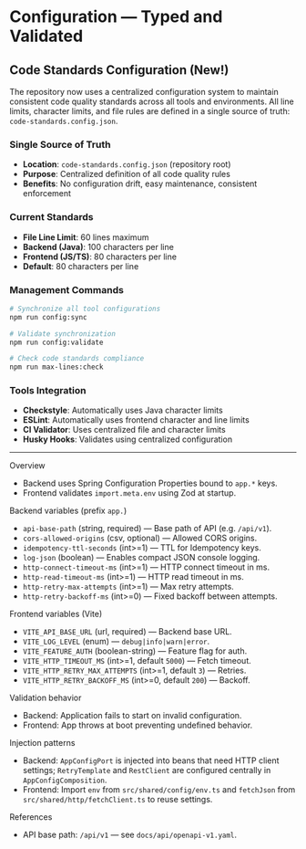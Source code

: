 <!--
File: configuration.md
Purpose: Documents typed configuration for frontend and backend, including
the centralized code standards configuration system that ensures single
source of truth for validation rules, character limits, and line limits.
All Rights Reserved. Arodi Emmanuel
-->

# Configuration — Typed and Validated

## Code Standards Configuration (New!)

The repository now uses a centralized configuration system to maintain
consistent code quality standards across all tools and environments. All line
limits, character limits, and file rules are defined in a single source of
truth: `code-standards.config.json`.

### Single Source of Truth

- **Location**: `code-standards.config.json` (repository root)
- **Purpose**: Centralized definition of all code quality rules
- **Benefits**: No configuration drift, easy maintenance, consistent enforcement

### Current Standards

- **File Line Limit**: 60 lines maximum
- **Backend (Java)**: 100 characters per line
- **Frontend (JS/TS)**: 80 characters per line
- **Default**: 80 characters per line

### Management Commands

```bash
# Synchronize all tool configurations
npm run config:sync

# Validate synchronization
npm run config:validate

# Check code standards compliance
npm run max-lines:check
```

### Tools Integration

- **Checkstyle**: Automatically uses Java character limits
- **ESLint**: Automatically uses frontend character and line limits
- **CI Validator**: Uses centralized file and character limits
- **Husky Hooks**: Validates using centralized configuration

---

Overview

- Backend uses Spring Configuration Properties bound to `app.*` keys.
- Frontend validates `import.meta.env` using Zod at startup.

Backend variables (prefix `app.`)

- `api-base-path` (string, required) — Base path of API (e.g. `/api/v1`).
- `cors-allowed-origins` (csv, optional) — Allowed CORS origins.
- `idempotency-ttl-seconds` (int>=1) — TTL for Idempotency keys.
- `log-json` (boolean) — Enables compact JSON console logging.
- `http-connect-timeout-ms` (int>=1) — HTTP connect timeout in ms.
- `http-read-timeout-ms` (int>=1) — HTTP read timeout in ms.
- `http-retry-max-attempts` (int>=1) — Max retry attempts.
- `http-retry-backoff-ms` (int>=0) — Fixed backoff between attempts.

Frontend variables (Vite)

- `VITE_API_BASE_URL` (url, required) — Backend base URL.
- `VITE_LOG_LEVEL` (enum) — `debug|info|warn|error`.
- `VITE_FEATURE_AUTH` (boolean-string) — Feature flag for auth.
- `VITE_HTTP_TIMEOUT_MS` (int>=1, default `5000`) — Fetch timeout.
- `VITE_HTTP_RETRY_MAX_ATTEMPTS` (int>=1, default `3`) — Retries.
- `VITE_HTTP_RETRY_BACKOFF_MS` (int>=0, default `200`) — Backoff.

Validation behavior

- Backend: Application fails to start on invalid configuration.
- Frontend: App throws at boot preventing undefined behavior.

Injection patterns

- Backend: `AppConfigPort` is injected into beans that need HTTP client
  settings; `RetryTemplate` and `RestClient` are configured centrally in
  `AppConfigComposition`.
- Frontend: Import `env` from `src/shared/config/env.ts` and `fetchJson` from
  `src/shared/http/fetchClient.ts` to reuse settings.

References

- API base path: `/api/v1` — see `docs/api/openapi-v1.yaml`.
